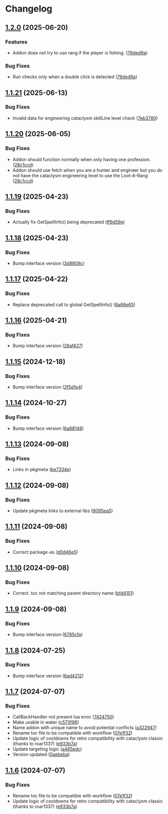 # Changelog

## [1.2.0](https://github.com/Ranoth/Loot-A-Rang-Matic-Reforged/compare/v1.1.21...v1.2.0) (2025-06-20)


### Features

* Addon does not try to use rang if the player is fishing. ([79ded9a](https://github.com/Ranoth/Loot-A-Rang-Matic-Reforged/commit/79ded9a1b2a5b4b2d6ba6d7c246df0482cd89b60))


### Bug Fixes

* Run checks only when a double click is detected ([79ded9a](https://github.com/Ranoth/Loot-A-Rang-Matic-Reforged/commit/79ded9a1b2a5b4b2d6ba6d7c246df0482cd89b60))

## [1.1.21](https://github.com/Ranoth/Loot-A-Rang-Matic-Reforged/compare/v1.1.20...v1.1.21) (2025-06-13)


### Bug Fixes

* Invalid data for engineering cataclysm skillLine level check ([7eb3780](https://github.com/Ranoth/Loot-A-Rang-Matic-Reforged/commit/7eb378052fe35cc58508f24d5c095fdba65ed3e0))

## [1.1.20](https://github.com/Ranoth/Loot-A-Rang-Matic-Reforged/compare/v1.1.19...v1.1.20) (2025-06-05)


### Bug Fixes

* Addon should function normally when only having one profession. ([28c1ccd](https://github.com/Ranoth/Loot-A-Rang-Matic-Reforged/commit/28c1ccd1434736ed355e37d4e3c63fbe16c87299))
* Addon should use fetch when you are a hunter and engineer but you do not have the cataclysm engineering level to use the Loot-A-Rang ([28c1ccd](https://github.com/Ranoth/Loot-A-Rang-Matic-Reforged/commit/28c1ccd1434736ed355e37d4e3c63fbe16c87299))

## [1.1.19](https://github.com/Ranoth/Loot-A-Rang-Matic-Reforged/compare/v1.1.18...v1.1.19) (2025-04-23)


### Bug Fixes

* Actually fix GetSpellInfo() being deprecated ([ff9d59e](https://github.com/Ranoth/Loot-A-Rang-Matic-Reforged/commit/ff9d59e5d7cbd68b3c358fb0d28a213809dc87d3))

## [1.1.18](https://github.com/Ranoth/Loot-A-Rang-Matic-Reforged/compare/v1.1.17...v1.1.18) (2025-04-23)


### Bug Fixes

* Bump interface version ([3d8809c](https://github.com/Ranoth/Loot-A-Rang-Matic-Reforged/commit/3d8809c5da6fd9e0f42478d1db07a47fd0ceeec6))

## [1.1.17](https://github.com/Ranoth/Loot-A-Rang-Matic-Reforged/compare/v1.1.16...v1.1.17) (2025-04-22)


### Bug Fixes

* Replace deprecated call to global GetSpellInfo() ([8a66e65](https://github.com/Ranoth/Loot-A-Rang-Matic-Reforged/commit/8a66e6554feec1466150845cf35634018ecd4bce))

## [1.1.16](https://github.com/Ranoth/Loot-A-Rang-Matic-Reforged/compare/v1.1.15...v1.1.16) (2025-04-21)


### Bug Fixes

* Bump interface version ([28af427](https://github.com/Ranoth/Loot-A-Rang-Matic-Reforged/commit/28af4279af64eed4799c31d5191d587610cf702a))

## [1.1.15](https://github.com/Ranoth/Loot-A-Rang-Matic-Reforged/compare/v1.1.14...v1.1.15) (2024-12-18)


### Bug Fixes

* Bump interface version ([2f5d1e4](https://github.com/Ranoth/Loot-A-Rang-Matic-Reforged/commit/2f5d1e440eb2b61787be3421ba659b5d2516615e))

## [1.1.14](https://github.com/Ranoth/Loot-A-Rang-Matic-Reforged/compare/v1.1.13...v1.1.14) (2024-10-27)


### Bug Fixes

* Bump interface version ([6a88148](https://github.com/Ranoth/Loot-A-Rang-Matic-Reforged/commit/6a88148289a81d19c88b72934cc31273c42a4182))

## [1.1.13](https://github.com/Ranoth/Loot-A-Rang-Matic-Reforged/compare/v1.1.12...v1.1.13) (2024-09-08)


### Bug Fixes

* Links in pkgmeta ([be7334e](https://github.com/Ranoth/Loot-A-Rang-Matic-Reforged/commit/be7334e3e9958362db708d10e6854302d1551680))

## [1.1.12](https://github.com/Ranoth/Loot-A-Rang-Matic-Reforged/compare/v1.1.11...v1.1.12) (2024-09-08)


### Bug Fixes

* Update pkgmeta links to external libs ([9095ea5](https://github.com/Ranoth/Loot-A-Rang-Matic-Reforged/commit/9095ea51326dadc3273bbc7596122beb3df5800f))

## [1.1.11](https://github.com/Ranoth/Loot-A-Rang-Matic-Reforged/compare/v1.1.10...v1.1.11) (2024-09-08)


### Bug Fixes

* Correct package-as ([d0d46e5](https://github.com/Ranoth/Loot-A-Rang-Matic-Reforged/commit/d0d46e5bec55fbbd481d2088b9545c9d993a2171))

## [1.1.10](https://github.com/Ranoth/Loot-A-Rang-Matic-Reforged/compare/v1.1.9...v1.1.10) (2024-09-08)


### Bug Fixes

* Correct .toc not matching parent directory name ([bfd4151](https://github.com/Ranoth/Loot-A-Rang-Matic-Reforged/commit/bfd415149b1c0b92e685be29f1674ec125366e4a))

## [1.1.9](https://github.com/Ranoth/Loot-A-Rang-Matic-Reforged/compare/v1.1.8...v1.1.9) (2024-09-08)


### Bug Fixes

* Bump interface version ([6785cfa](https://github.com/Ranoth/Loot-A-Rang-Matic-Reforged/commit/6785cfae120a2d80dad8ef477fe9e430a43e03d7))

## [1.1.8](https://github.com/Ranoth/Loot-A-Rang-Matic-Reforged/compare/v1.1.7...v1.1.8) (2024-07-25)


### Bug Fixes

* Bump interface version ([6ad4212](https://github.com/Ranoth/Loot-A-Rang-Matic-Reforged/commit/6ad421221e3d253de351d7d19061f4bbe8982208))

## [1.1.7](https://github.com/Ranoth/Loot-A-Rang-Matic-Reforged/compare/v1.1.6...v1.1.7) (2024-07-07)


### Bug Fixes

* CallBackHandler not present lua error ([7424750](https://github.com/Ranoth/Loot-A-Rang-Matic-Reforged/commit/742475097db3c864c5106ef389b2bfd709867446))
* Make usable in water ([c573f96](https://github.com/Ranoth/Loot-A-Rang-Matic-Reforged/commit/c573f9683ee5dd75cffab398a8d72601983b780b))
* Name addon with unique name to avoid potential conflicts ([a322947](https://github.com/Ranoth/Loot-A-Rang-Matic-Reforged/commit/a32294719dcba09f6471f7a192a93c4b0bc137dd))
* Rename toc file to be compatible with workflow ([07e1f32](https://github.com/Ranoth/Loot-A-Rang-Matic-Reforged/commit/07e1f328392adb33a61057c228dbd8cd77338491))
* Update logic of cooldowns for retro compatibility with cataclysm classic (thanks to roar1337) ([e933b7a](https://github.com/Ranoth/Loot-A-Rang-Matic-Reforged/commit/e933b7a674a7f97bb1c29809db34510349a38d3b))
* Update targeting logic ([a485edc](https://github.com/Ranoth/Loot-A-Rang-Matic-Reforged/commit/a485edcd3c3735570d6065e446805e0bf8e53992))
* Version updated ([0aebeba](https://github.com/Ranoth/Loot-A-Rang-Matic-Reforged/commit/0aebeba80c6610291277bebb2e98aece2eb8393f))

## [1.1.6](https://github.com/Ranoth/Loot-A-Rang-Matic-Reforged/compare/v1.1.5...v1.1.6) (2024-07-07)


### Bug Fixes

* Rename toc file to be compatible with workflow ([07e1f32](https://github.com/Ranoth/Loot-A-Rang-Matic-Reforged/commit/07e1f328392adb33a61057c228dbd8cd77338491))
* Update logic of cooldowns for retro compatibility with cataclysm classic (thanks to roar1337) ([e933b7a](https://github.com/Ranoth/Loot-A-Rang-Matic-Reforged/commit/e933b7a674a7f97bb1c29809db34510349a38d3b))
